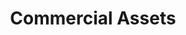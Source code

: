 ﻿---
layout: ../layouts/Documentation.astro
title: Commercial Assets
permalink: articles/tc_assets
---